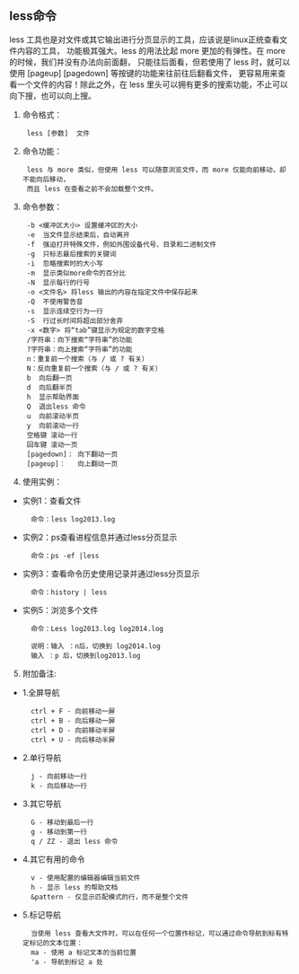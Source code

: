 ## less命令
less 工具也是对文件或其它输出进行分页显示的工具，应该说是linux正统查看文件内容的工具，
功能极其强大。less 的用法比起 more 更加的有弹性。在 more 的时候，我们并没有办法向前面翻，
只能往后面看，但若使用了 less 时，就可以使用 [pageup] [pagedown] 等按键的功能来往前往后翻看文件，
更容易用来查看一个文件的内容！除此之外，在 less 里头可以拥有更多的搜索功能，不止可以向下搜，也可以向上搜。

1. 命令格式：

        less [参数]  文件
2. 命令功能：

        less 与 more 类似，但使用 less 可以随意浏览文件，而 more 仅能向前移动，却不能向后移动，
        而且 less 在查看之前不会加载整个文件。
3. 命令参数：

        -b <缓冲区大小> 设置缓冲区的大小
        -e  当文件显示结束后，自动离开
        -f  强迫打开特殊文件，例如外围设备代号、目录和二进制文件
        -g  只标志最后搜索的关键词
        -i  忽略搜索时的大小写
        -m  显示类似more命令的百分比
        -N  显示每行的行号
        -o <文件名> 将less 输出的内容在指定文件中保存起来
        -Q  不使用警告音
        -s  显示连续空行为一行
        -S  行过长时间将超出部分舍弃
        -x <数字> 将“tab”键显示为规定的数字空格
        /字符串：向下搜索“字符串”的功能
        ?字符串：向上搜索“字符串”的功能
        n：重复前一个搜索（与 / 或 ? 有关）
        N：反向重复前一个搜索（与 / 或 ? 有关）
        b  向后翻一页
        d  向后翻半页
        h  显示帮助界面
        Q  退出less 命令
        u  向前滚动半页
        y  向前滚动一行
        空格键 滚动一行
        回车键 滚动一页
        [pagedown]： 向下翻动一页
        [pageup]：   向上翻动一页
4. 使用实例：

* 实例1：查看文件

        命令：less log2013.log

* 实例2：ps查看进程信息并通过less分页显示

        命令：ps -ef |less

* 实例3：查看命令历史使用记录并通过less分页显示

        命令：history | less

* 实例5：浏览多个文件

        命令：Less log2013.log log2014.log

        说明：输入 ：n后，切换到 log2014.log
        输入 ：p 后，切换到log2013.log
5. 附加备注:

* 1.全屏导航

        ctrl + F - 向前移动一屏
        ctrl + B - 向后移动一屏
        ctrl + D - 向前移动半屏
        ctrl + U - 向后移动半屏

* 2.单行导航

        j - 向前移动一行
        k - 向后移动一行

* 3.其它导航

        G - 移动到最后一行
        g - 移动到第一行
        q / ZZ - 退出 less 命令

* 4.其它有用的命令

        v - 使用配置的编辑器编辑当前文件
        h - 显示 less 的帮助文档
        &pattern - 仅显示匹配模式的行，而不是整个文件

* 5.标记导航

        当使用 less 查看大文件时，可以在任何一个位置作标记，可以通过命令导航到标有特定标记的文本位置：
        ma - 使用 a 标记文本的当前位置
        'a - 导航到标记 a 处